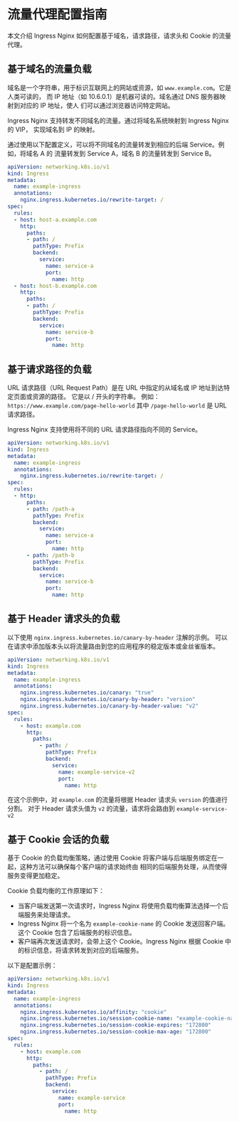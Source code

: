 # 流量代理配置指南

本文介绍 Ingress Nginx 如何配置基于域名，请求路径，请求头和 Cookie 的流量代理。

## 基于域名的流量负载

域名是一个字符串，用于标识互联网上的网站或资源，如 `www.example.com`。它是人类可读的，
而 IP 地址（如 10.6.0.1）是机器可读的。域名通过 DNS 服务器映射到对应的 IP 地址，使人
们可以通过浏览器访问特定网站。

Ingress Nginx 支持转发不同域名的流量。通过将域名系统映射到 Ingress Nginx的 VIP，
实现域名到 IP 的映射。

通过使用以下配置定义，可以将不同域名的流量转发到相应的后端 Service。例如，将域名 A 的
流量转发到 Service A，域名 B 的流量转发到 Service B。

```yaml
apiVersion: networking.k8s.io/v1
kind: Ingress
metadata:
  name: example-ingress
  annotations:
    nginx.ingress.kubernetes.io/rewrite-target: /
spec:
  rules:
  - host: host-a.example.com
    http:
      paths:
      - path: /
        pathType: Prefix
        backend:
          service:
            name: service-a
            port:
              name: http
  - host: host-b.example.com
    http:
      paths:
      - path: /
        pathType: Prefix
        backend:
          service:
            name: service-b
            port:
              name: http
```

## 基于请求路径的负载

URL 请求路径（URL Request Path）是在 URL 中指定的从域名或 IP 地址到达特定页面或资源的路径。
它是以 / 开头的字符串。
例如：`https://www.example.com/page-hello-world` 其中 `/page-hello-world` 是 URL 请求路径。

Ingress Nginx 支持使用将不同的 URL 请求路径指向不同的 Service。

```yaml
apiVersion: networking.k8s.io/v1
kind: Ingress
metadata:
  name: example-ingress
  annotations:
    nginx.ingress.kubernetes.io/rewrite-target: /
spec:
  rules:
  - http:
      paths:
      - path: /path-a
        pathType: Prefix
        backend:
          service:
            name: service-a
            port:
              name: http
      - path: /path-b
        pathType: Prefix
        backend:
          service:
            name: service-b
            port:
              name: http
```

## 基于 Header 请求头的负载

以下使用 `nginx.ingress.kubernetes.io/canary-by-header` 注解的示例。
可以在请求中添加版本头以将流量路由到您的应用程序的稳定版本或金丝雀版本。

```yaml
apiVersion: networking.k8s.io/v1
kind: Ingress
metadata:
  name: example-ingress
  annotations:
    nginx.ingress.kubernetes.io/canary: "true"
    nginx.ingress.kubernetes.io/canary-by-header: "version"
    nginx.ingress.kubernetes.io/canary-by-header-value: "v2"
spec:
  rules:
    - host: example.com
      http:
        paths:
          - path: /
            pathType: Prefix
            backend:
              service:
                name: example-service-v2
                port:
                  name: http
```

在这个示例中，对 `example.com` 的流量将根据 Header 请求头 `version` 的值进行分割。
对于 Header 请求头值为 `v2` 的流量，请求将会路由到 `example-service-v2`

## 基于 Cookie 会话的负载

基于 Cookie 的负载均衡策略，通过使用 Cookie 将客户端与后端服务绑定在一起，这种方法可以确保每个客户端的请求始终由
相同的后端服务处理，从而使得服务变得更加稳定。

Cookie 负载均衡的工作原理如下：

* 当客户端发送第一次请求时，Ingress Nginx 将使用负载均衡算法选择一个后端服务来处理请求。
* Ingress Nginx 将一个名为 `example-cookie-name` 的 Cookie 发送回客户端。这个 Cookie 包含了后端服务的标识信息。
* 客户端再次发送请求时，会带上这个 Cookie。Ingress Nginx 根据 Cookie 中的标识信息，将请求转发到对应的后端服务。

以下是配置示例：

```yaml
apiVersion: networking.k8s.io/v1
kind: Ingress
metadata:
  name: example-ingress
  annotations:
    nginx.ingress.kubernetes.io/affinity: "cookie"
    nginx.ingress.kubernetes.io/session-cookie-name: "example-cookie-name"
    nginx.ingress.kubernetes.io/session-cookie-expires: "172800"
    nginx.ingress.kubernetes.io/session-cookie-max-age: "172800"
spec:
  rules:
    - host: example.com
      http:
        paths:
          - path: /
            pathType: Prefix
            backend:
              service:
                name: example-service
                port:
                  name: http
```
